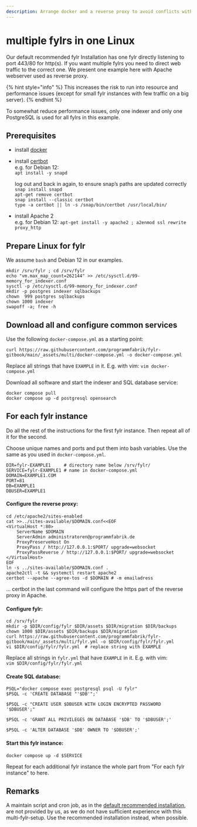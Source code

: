 ```yaml
---
description: Arrange docker and a reverse proxy to avoid conflicts with multiple fylrs
---
```


# multiple fylrs in one Linux

Our default recommended fylr Installation has one fylr directly listening to port 443/80 for http(s). If you want multiple fylrs you need to direct web traffic to the correct one. We present one example here with Apache webserver used as reverse proxy.

{% hint style="info" %}
This increases the risk to run into resource and performance issues (except for small fylr instances with few traffic on a big server).&#x20;
{% endhint %}

To somewhat reduce performance issues, only one indexer and only one PostgreSQL is used for all fylrs in this example.



## Prerequisites

* install [docker](https://docs.docker.com/engine/install/#server)
*   install [certbot](https://certbot.eff.org/)\
    e.g. for Debian 12:\
    `apt install -y snapd`

    log out and back in again, to ensure snap’s paths are updated correctly\
    `snap install snapd`\
    `apt-get remove certbot`\
    `snap install --classic certbot`\
    `type -a certbot || ln -s /snap/bin/certbot /usr/local/bin/`
* install Apache 2\
  e.g. for Debian 12: `apt-get install -y apache2 ; a2enmod ssl rewrite proxy_http`



## Prepare Linux for fylr

We assume `bash` and Debian 12 in our examples.

```
mkdir /srv/fylr ; cd /srv/fylr
echo "vm.max_map_count=262144" >> /etc/sysctl.d/99-memory_for_indexer.conf
sysctl -p /etc/sysctl.d/99-memory_for_indexer.conf
mkdir -p postgres indexer sqlbackups
chown  999 postgres sqlbackups
chown 1000 indexer
swapoff -a; free -h
```

## Download all and configure common services

Use the following `docker-compose.yml` as a starting point:

```
curl https://raw.githubusercontent.com/programmfabrik/fylr-gitbook/main/_assets/multi/docker-compose.yml -o docker-compose.yml
```

Replace all strings that have `EXAMPLE` in it. E.g. with vim: `vim docker-compose.yml`

Download all software and start the indexer and SQL database service:

```
docker compose pull
docker compose up -d postgresql opensearch
```

## For each fylr instance

Do all the rest of the instructions for the first fylr instance. Then repeat all of it for the second.

Choose unique names and ports and put them into bash variables. Use the same as you used in `docker-compose.yml`.

```
DIR=fylr-EXAMPLE1     # directory name below /srv/fylr/
SERVICE=fylr-EXAMPLE1 # name in docker-compose.yml
DOMAIN=EXAMPLE1.COM
PORT=81
DB=EXAMPLE1
DBUSER=EXAMPLE1
```

#### Configure the reverse proxy:

```
cd /etc/apache2/sites-enabled
cat >>../sites-available/$DOMAIN.conf<<EOF
<VirtualHost *:80>
    ServerName $DOMAIN
    ServerAdmin administratoren@programmfabrik.de
    ProxyPreserveHost On
    ProxyPass / http://127.0.0.1:$PORT/ upgrade=websocket
    ProxyPassReverse / http://127.0.0.1:$PORT/ upgrade=websocket
</VirtualHost>
EOF
ln -s ../sites-available/$DOMAIN.conf .
apache2ctl -t && systemctl restart apache2
certbot --apache --agree-tos -d $DOMAIN # -m emailadress
```

... certbot in the last command will configure the https part of the reverse proxy in Apache.

#### Configure fylr:

```
cd /srv/fylr
mkdir -p $DIR/config/fylr $DIR/assets $DIR/migration $DIR/backups
chown 1000 $DIR/assets $DIR/backups $DIR/migration
curl https://raw.githubusercontent.com/programmfabrik/fylr-gitbook/main/_assets/multi/fylr.yml -o $DIR/config/fylr/fylr.yml
vi $DIR/config/fylr/fylr.yml  # replace string with EXAMPLE
```

Replace all strings in `fylr.yml` that have `EXAMPLE` in it. E.g. with vim: \
`vim $DIR/config/fylr/fylr.yml`

#### Create SQL database:

```
PSQL="docker compose exec postgresql psql -U fylr"
$PSQL -c 'CREATE DATABASE "'$DB'";'

$PSQL -c "CREATE USER $DBUSER WITH LOGIN ENCRYPTED PASSWORD '$DBUSER';"

$PSQL -c 'GRANT ALL PRIVILEGES ON DATABASE '$DB' TO '$DBUSER';'

$PSQL -c 'ALTER DATABASE '$DB' OWNER TO '$DBUSER';'
```

#### Start this fylr instance:

```
docker compose up -d $SERVICE
```

Repeat for each additional fylr instance the whole part from "For each fylr instance" to here.

## Remarks

A maintain script and cron job, as in the [default recommended installation](../linux-docker-compose.md), are not provided by us, as we do not have sufficient experience with this multi-fylr-setup. Use the recommended installation instead, when possible.
